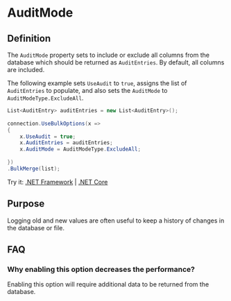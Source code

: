 # AuditMode

## Definition

The `AuditMode` property sets to include or exclude all columns from the database which should be returned as `AuditEntries`. By default, all columns are included.

The following example sets `UseAudit` to `true`, assigns the list of `AuditEntries` to populate, and also sets the `AuditMode` to `AuditModeType.ExcludeAll`.

```csharp
List<AuditEntry> auditEntries = new List<AuditEntry>(); 
        
connection.UseBulkOptions(x => 
{ 
    x.UseAudit = true;
    x.AuditEntries = auditEntries;
    x.AuditMode = AuditModeType.ExcludeAll;
    
})
.BulkMerge(list);
```

Try it: [.NET Framework](https://dotnetfiddle.net/ulrLSL) | [.NET Core](https://dotnetfiddle.net/T5MgRa)

## Purpose
Logging old and new values are often useful to keep a history of changes in the database or file.

## FAQ

### Why enabling this option decreases the performance?
Enabling this option will require additional data to be returned from the database.
